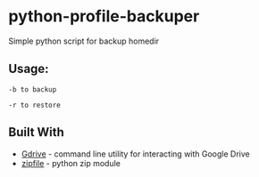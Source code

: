 # python-profile-backuper
Simple python script for backup homedir

## Usage: 

```
-b to backup 

-r to restore
```
## Built With

* [Gdrive](https://github.com/gdrive-org/gdrive) - command line utility for interacting with Google Drive
* [zipfile](https://docs.python.org/3/library/zipfile.html#module-zipfile) - python zip module

